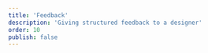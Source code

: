```yaml
---
title: 'Feedback'
description: 'Giving structured feedback to a designer'
order: 10
publish: false
---
```


